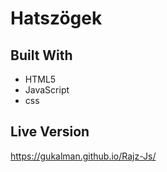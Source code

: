 # Hatszögek 

## Built With
- HTML5
- JavaScript
- css
## Live Version
https://gukalman.github.io/Rajz-Js/
